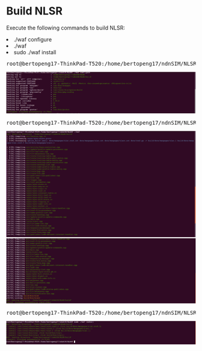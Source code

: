 
# Build NLSR

Execute the following commands to build NLSR:

<li>./waf configure</li>
<li>./waf</li>
<li>sudo ./waf install</li>

<pre>
root@bertopeng17-ThinkPad-T520:/home/bertopeng17/ndnSIM/NLSR# <b>./waf configure</b>
</pre>
![alt tag](https://github.com/Telmat2015/NDNWork/blob/master/NLSR/image/Screenshot%20from%202016-10-27%2017-09-15.png)


<pre>
root@bertopeng17-ThinkPad-T520:/home/bertopeng17/ndnSIM/NLSR# <b>./waf</b>
</pre>
![alt tag](https://github.com/Telmat2015/NDNWork/blob/master/NLSR/image/Screenshot%20from%202016-10-27%2017-06-38.png)
![alt tag](https://github.com/Telmat2015/NDNWork/blob/master/NLSR/image/Screenshot%20from%202016-10-27%2017-11-32.png)


<pre>
root@bertopeng17-ThinkPad-T520:/home/bertopeng17/ndnSIM/NLSR# <b>./waf install</b>
</pre>
![alt tag](https://github.com/Telmat2015/NDNWork/blob/master/NLSR/image/Screenshot%20from%202016-10-27%2017-14-21.png)
